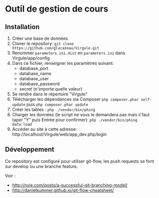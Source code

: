 Outil de gestion de cours
=========================
Installation
------------
1. Créer une base de données
2. Cloner le repository: ```git clone https://github.com/glucazeau/Virgule.git```
3. Renommer  `parameters.ini.dist` en `parameters.ini` dans Virgule/app/config
4. Dans ce fichier, renseigner les paramètres suivant: 
    - database_port
    - database_name
    - database_user
    - database_password
    - secret (n'importe quelle valeur)
4. Se rendre dans le répertoire "Virgule"
5. Télécharger les dépendances via Composer ```php composer.phar self-update``` puis ```php composer.phar update```
6. Créer les tables : ```php ./vendor/bin/phing```
7. Charger les données (le script ne vous le demandera pas mais il faut taper "Y" puis Entrée pour confirmer): ```php ./vendor/bin/phing data:load```
8. Accéder au site à cette adresse: http://localhost/Virgule/web/app_dev.php/login


Développement
-------------
Ce repository est configuré pour utiliser git-flow, les push requests se font sur develop ou une branche feature.

Voir :
* http://nvie.com/posts/a-successful-git-branching-model/
* http://danielkummer.github.io/git-flow-cheatsheet/
